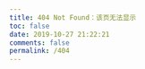 ```yaml
---
title: 404 Not Found：该页无法显示
toc: false
date: 2019-10-27 21:22:21
comments: false
permalink: /404
---
```

<!DOCTYPE html>
<html>
    <head>
         <meta charset="UTF-8" />
         <title>404</title>                                                                                                                                        
    </head>
    <body>
         <script type="text/javascript" src="//qzonestyle.gtimg.cn/qzone/hybrid/app/404/search_children.js" 
	homePageName="返回首页" homePageUrl="https://www.nonlee.com"></script>
	</body>
</html>
